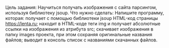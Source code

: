 Цель задания:
Научиться получать изображения с сайта парсингом, используя библиотеку jsoup.
Что нужно сделать:
Напишите программу, которая:
получает с помощью библиотеки jsoup HTML-код страницы https://lenta.ru;
находит в HTML-коде теги img и получает абсолютные ссылки на изображения из атрибута src;
скачивает изображения в папку images проекта, при этом сохраняя оригинальные названия файлов;
выводит в консоль список c названиями скачанных файлов.